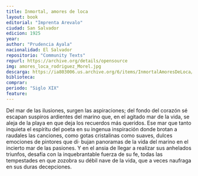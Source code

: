 ```yaml
---
title: Inmortal, amores de loca
layout: book
editorial: "Imprenta Arevalo"
ciudad: San Salvador
edicion: 1925
year: 
author: "Prudencia Ayala"
nacionalidad: El Salvador
repositorio: "Community Texts"
repurl: https://archive.org/details/opensource
img: amores_loca_rodriguez_Morel.jpg
descarga: https://ia803006.us.archive.org/6/items/InmortalAmoresDeLoca/Inmortal%20amores%20de%20loca.pdf
biblioteca: 
comprar: 
periodo: "Siglo XIX"
feature: 
---
```

 

Del mar de las ilusiones, surgen las aspiraciones; del fondo del corazón sé escapan suspiros ardientes del marino que, en el agitado mar de la vida, se aleja de la playa en que deja los recuerdos más queridos. Ese mar que tanto inquieta el espíritu del poeta en su ingenua inspiración donde brotan a raudales las canciones, como gotas cristalinas como suaves, dulces emociones de pintores que di· bujan panoramas de la vida del marino en el incierto mar de las pasiones. Y en el ansia de llegar a realizar sus anhelados triunfos, desafía con la inquebrantable fuerza de su fe, todas las tempestades en que zozobra su débil nave de la vida, que a veces naufraga en sus duras decepciones.
